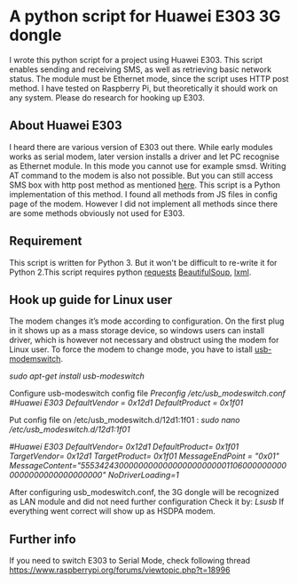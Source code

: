 # A python script for Huawei E303 3G dongle
I wrote this python script for a project using Huawei E303. This script enables sending and receiving SMS, as well as retrieving basic network status. The module must be Ethernet mode, since the script uses HTTP post method. I have tested on Raspberry Pi, but theoretically it should work on any system. Please do research for hooking up E303.

## About Huawei E303
I heard there are various version of E303 out there. While early modules works as serial modem, later version installs a driver and let PC recognise as Ethernet module. In this mode you cannot use for example smsd. Writing AT command to the modem is also not possible. But you can still access SMS box with http post method as mentioned <a href="https://stackoverflow.com/questions/37833592/cant-read-or-count-messages-on-gsm-modem">here</a>. This script is a Python implementation of this method. I found all methods from JS files in config page of the modem. However I did not implement all methods since there are some methods obviously not used for E303.

## Requirement
This script is written for Python 3. But it won't be difficult to re-write it for Python 2.This script requires python <a href="http://docs.python-requests.org/en/master/">requests<a> <a href="https://www.crummy.com/software/BeautifulSoup/bs4/doc/">BeautifulSoup</a>, <a href="http://lxml.de/">lxml</a>.

## Hook up guide for Linux user
The modem changes it’s mode according to configuration. On the first plug in it shows up as a mass storage device, so windows users can install driver, which is however not necessary and obstruct using the modem for Linux user.
To force the modem to change mode, you have to istall <a href="http://www.draisberghof.de/usb_modeswitch/">usb-modemswitch</a>.

<i>sudo apt-get install usb-modeswitch</i>

Configure usb-modeswitch config file
<i>Preconfig /etc/usb_modeswitch.conf
#Huawei E303
DefaultVendor = 0x12d1
DefaultProduct = 0x1f01
</i>

Put config file on /etc/usb_modeswitch.d/12d1:1f01 :
<i>sudo nano  /etc/usb_modeswitch.d/12d1\:1f01</i>

<i>
#Huawei E303
DefaultVendor= 0x12d1
DefaultProduct= 0x1f01
TargetVendor= 0x12d1
TargetProduct= 0x1f01
MessageEndPoint = "0x01"
MessageContent="55534243000000000000000000000011060000000000000000000000000000"
NoDriverLoading=1
</i>

After configuring usb_modeswitch.conf, the 3G dongle will be recognized as LAN module and did not need further configuration
Check it by:
<i>Lsusb</i>
If everything went correct will show up as HSDPA modem.

## Further info
If you need to switch E303 to Serial Mode, check following thread
https://www.raspberrypi.org/forums/viewtopic.php?t=18996
